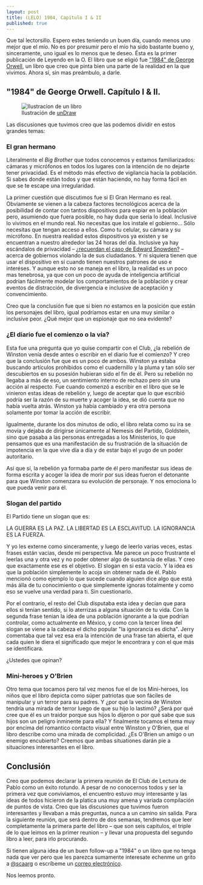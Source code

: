 ```yaml
---
layout: post
title: (LELO) 1984, Capítulo I & II
published: true
---
```


Que tal lectorsillo. Espero estes teniendo un buen día, cuando menos uno mejor que el mío. No es por presumir pero el mío ha sido bastante bueno y, sinceramente, uno igual es lo menos que te deseo. Ésta es la primer publicación de Leyendo en la O. El libro que se eligió fue ["1984" de George Orwell](<https://es.wikipedia.org/wiki/1984_(novela)>), un libro que creo que pinta bien una parte de la realidad en la que vivimos. Ahora sí, sin mas preámbulo, a darle.

## "1984" de George Orwell. Capítulo I & II.

<figure>
    <img src="{{ site.baseurl }}/images/svg/lelo.svg" alt="Ilustracion de un libro">
    <figcaption>Ilustración de <a href="https://undraw.co/">unDraw</a></figcaption>
</figure>

Las discusiones que tuvimos creo que las podemos dividir en estos grandes temas:

### El gran hermano

Literalmente el _Big Brother_ que todos conocemos y estamos familiarizados: cámaras y micrófonos en todos los lugares con la intención de no dejarte tener privacidad. Es el método más efectivo de vigilancia hacía la población. Si sabes donde están todos y que están haciendo, no hay forma fácil en que se te escape una irregularidad.

La primer cuestión que discutimos fue si El Gran Hermano es real. Obviamente se vienen a la cabeza factores tecnológicos acerca de la posibilidad de contar con tantos dispositivos para espiar en la población pero, asumiendo que fuera posible, no hay duda que sería lo ideal. Inclusive lo vivimos en el mundo real. No necesitas que los instale el gobierno... Sólo necesitas que tengan acceso a ellos. Como tu celular, su cámara y su micrófono. En nuestra realidad estos dispositivos ya existen y se encuentran a nuestro alrededor las 24 horas del día. Inclusive ya hay escándalos de privacidad &ndash; [¿recuerdan el caso de Edward Snowden?](https://es.wikipedia.org/wiki/Edward_Snowden) &ndash; acerca de gobiernos violando la de sus ciudadanos. Y ni siquiera tienen que usar el dispositivo en sí cuando tienen nuestros patrones de uso e interéses. Y aunque esto no se maneja en el libro, la realidad es un poco mas tenebrosa, ya que con un poco de ayuda de inteligencia artificial podrían fácilmente modelar los comportamientos de la población y crear eventos de distracción, de divergencia e inclusive de aceptación y convencimiento.

Creo que la conclusión fue que si bien no estamos en la posición que están los personajes del libro, igual podríamos estar en una muy similar o inclusive peor. ¿Qué mejor que un espionaje que no sea evidente?

### ¿El diario fue el comienzo o la vía?

Esta fue una pregunta que yo quise compartir con el Club, ¿la rebelión de Winston venía desde antes o escribir en el diario fue el comienzo? Y creo que la conclusión fue que es un poco de ambos. Winston ya estaba buscando artículos prohibidos como el cuadernillo y la pluma y tan sólo ser descubiertos en su posesión hubieran sido el fin de él. Pero su rebelión no llegaba a más de eso, un sentimiento interno de rechazo pero sin una acción al respecto. Fue cuando comenzó a escribir en el libro que se le vinieron estas ideas de rebelión y, luego de aceptar que lo que escribió podría ser la razón de su muerte y acoger la idea, se dió cuenta que no había vuelta atrás. Winston ya había cambiado y era otra persona solamente por tomar la acción de escribir.

Igualmente, durante los dos minutos de odio, el libro relata como su ira se movía y dejaba de dirigirse únicamente al Nemesis del Partido, Goldstein, sino que pasaba a las personas entregadas a los Ministerios, lo que pensamos que es una manifestación de su frustración de la situación de impotencia en la que vive día a día y de estar bajo el yugo de un poder autoritario.

Así que sí, la rebelión ya formaba parte de él pero manifestar sus ideas de forma escrita y acoger la idea de morir por sus ideas fueron el detonante para que Winston comenzara su evolución de personaje. Y nos emociona lo que pueda venir para él.

### Slogan del partido

El Partido tiene un slogan que es:

<div style="text align: center;">
    LA GUERRA ES LA PAZ.
    LA LIBERTAD ES LA ESCLAVITUD.
    LA IGNORANCIA ES LA FUERZA.
</div>

Y yo les externe como sinceramente, y luego de leerlo varias veces, estas frases están vacias, desde mi perspectiva. Me parece un poco frustrante el leerlas una y otra vez y no poder obtener algo de sustancia de ellas. Y creo que exactamente ese es el objetivo. El slogan en si esta vacío. Y la idea es que la población simplemente lo acoja sin obtener nada de él. Pablo mencionó como ejemplo lo que sucede cuando alguien dice algo que está más álla de tu conocimiento o que simplemente ignoras totalmente y como eso se vuelve una verdad para ti. Sin cuestionarlo.

Por el contrario, el resto del Club disputaba esta idea y decían que para ellos si tenían sentido, si lo aterrizas a alguna situación de tu vida. Con la segunda frase tenian la idea de una población ignorante a la que podrían controlar, como actualmente en México, y como con la tercer línea del slogan se viene a la cabeza el dicho popular "la ignorancia es dicha". Jerry comentaba que tal vez esa era la intención de una frase tan abierta, el que cada quien le diera el significado que mejor le encontrara y con el que más se identificara.

¿Ustedes que opinan?

### Mini-heroes y O'Brien

Otro tema que tocamos pero tal vez menos fue el de los Mini-heroes, los niños que el libro depicta como súper patriotas que son fáciles de manipular y un terror para su padres. Y ¿por qué la vecina de Winston tendría una mirada de terror luego de que su hijo lo lastimó? ¿Será por qué cree que él es un traidor porque sus hijos lo dijeron o por qué sabe que sus hijos son un peligro inminente para ella?
Y finalmente tocamos el tema muy por encima del romantico contacto visual entre Winston y O'Brien, que el libro describe como una mirada de complicidad. ¿Es O'Brien un amigo o un enemigo encubierto?
Creemos que ambas situationes darán pie a situaciones interesantes en el libro.

## Conclusión

Creo que podemos declarar la primera reunión de El Club de Lectura de Pablo como un éxito rotundo. A pesar de no conocernos todos y ser la primera vez que conviviamos, el encuentro estuvo muy interesante y las ideas de todos hicieron de la platica una muy amena y variada compilación de puntos de vista. Creo que las discusiones que tuvimos fueron interesantes y llevaban a más preguntas, nunca a un camino sin salida. Para la siguiente reunión, que será dentro de dos semanas, tendremos que leer completamente la primera parte del libro &ndash; que son seis capitulos, el triple de lo que leimos en la primer reunion &ndash; y llevar una propuesta del segundo libro a leer, para irlo procurando.

Si tienen alguna idea de un buen follow-up a "1984" o un libro que no tenga nada que ver pero que les parezca sumamente interesate echenme un grito a [@scaarg](https://www.twitter.com/scaarg) o escríbeme un [correo electrónico](mailto:oscar@acentoenlao.com).

Nos leemos pronto.
